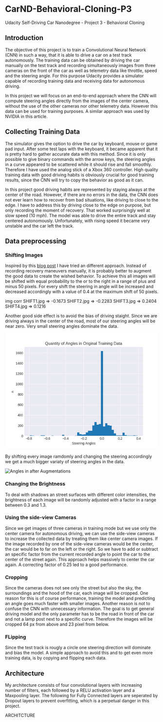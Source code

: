 # CarND-Behavioral-Cloning-P3
Udacity Self-Driving Car Nanodegree - Project 3 - Behavioral Cloning

## Introduction
The objective of this project is to train a Convolutional Neural Network (CNN) in such a way, that it is able to drive a car on a test track autonomously. The training data can be obtained by driving the car manually on the test track and recording simultaneously images from three cameras on the front of the car as well as telemetry data like throttle, speed and the steering angle. For this purpose Udacity provides a simulator capable of recording training data and receiving data for autonomous driving.

In this project we will focus on an end-to-end approach where the CNN will compute steering angles directly from the images of the center camera, without the use of the other cameras nor other telemetry data. However this data can be used for training purposes. A similar approach was used by NVIDIA in this article.

## Collecting Training Data
The simulator gives the option to drive the car by keyboard, mouse or game pad input. After some test laps with the keyboard, it became apparent that it is pretty hard to gather accurate data with this method. Since it is only possible to give binary commands with the arrow keys, the steering angles in a curve appeared to be scattered while it should rise and fall smoothly. Therefore I have used the analog stick of a Xbox 360 controller. High quality training data with good driving habits is obviously crucial for good training results, since the CNN will try to copy the behavior as good as it can.

In this project good driving habits are represented by staying always at the center of the road. However, if there are no errors in the data, the CNN does not ever learn how to recover from bad situations, like driving to close to the edge. I have to address this by driving close to the edge on purpose, but only recording the moment of recovery. That worked surprisingly well at slow speed (10 mph). The model was able to drive the entire track and stay centered autonomously. Unfortunately, with rising speed it became very unstable and the car left the track.

## Data preprocessing
### Shifting Images
Inspired by this [blog post](https://chatbotslife.com/using-augmentation-to-mimic-human-driving-496b569760a9#.xgnblq2nv) I have tried an different approach. Instead of recording recovery maneuvers manually, it is probably better to augment the good data to create the wished behavior. To achieve this all images will be shifted with equal probability to the or to the right in a range of plus and minus 50 pixels. For every shift the steering in angle will be increased and decreased accordingly with a value of 0.4 at the maximum shift of 50 pixels.

img		corr
SHIFT1.jpg =>	-0.1673
SHIFT2.jpg =>	-0.2283
SHIFT3.jpg =>	0.2404
SHIFT4.jpg =>	0.1216

Another good side effect is to avoid the bias of driving staight. Since we are driving always in the center of the road, most of our steering angles will be near zero. Very small steering angles dominate the data.

![Angles in recorded Data](https://github.com/raiValek/CarND-Behavioral-Cloning-P3/blob/master/img/org_data.png)

By shifting every image ramdomly and changing the steering accordingly we get a much bigger variaty of steering angles in the data.

![Angles in after Augmentations](https://github.com/raiValek/CarND-Behavioral-Cloning-P3/blob/master/img/aug_data.png)

### Changing the Brightness
To deal with shadows an street surfaces with different color intensities, the brightness of each image will be randomly adjusted with a factor in a range between 0.3 and 1.3.

### Using the side-view Cameras
Since we get images of three cameras in training mode but we use only the center camera for autonomous driving, we can use the side-view cameras to increase the collected data by treating them like center camera images. If the image recorded by one of the side-view cameras would be the center, the car would be to far on the left or the right. So we have to add or subtract an specific factor from the current recorded angle to point the car to the center of the street again. This approach helps massively to center the car again. A correcting factor of 0.25 led to a good performance.

### Cropping
Since the cameras does not see only the street but also the sky, the surroundings and the hood of the car, each image will be cropped. One reason for this is of course performance, training the model and predicting an angle goes much faster with smaller images. Another reason is not to confuse the CNN with unnecessary information. The goal is to get general driving model and the only parameter has to be the road in front of the car and not a lamp post next to a specific curve. Therefore the images will be cropped 64 px from above and 23 pixel from below.

### FLipping
Since the test track is rougly a circle one steering direction will dominate and bias the model. A simple approach to avoid this and to get even more training data, is by copying and flipping each data.

## Architecture
My architecture consists of four convolutional layers with increasing number of filters, each followed by a RELU activation layer and a Maxpooling layer. The following for Fully Connected layers are seperated by Dropout layers to prevent overfitting, which is a perpetual danger in this project.

ARCHITCTURE
